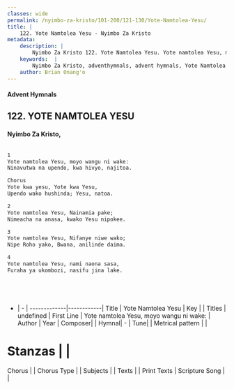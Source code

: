 ```yaml
---
classes: wide
permalink: /nyimbo-za-kristo/101-200/121-130/Yote-Namtolea-Yesu/
title: |
    122. Yote Namtolea Yesu - Nyimbo Za Kristo
metadata:
    description: |
        Nyimbo Za Kristo 122. Yote Namtolea Yesu. Yote namtolea Yesu, moyo wangu ni wake:  Ninavutwa na upendo, kwa hivyo, najitoa.   Chorus Yote kwa yesu, Yote kwa Yesu, Upendo wako hushinda; Yesu, natoa.   
    keywords:  |
        Nyimbo Za Kristo, adventhymnals, advent hymnals, Yote Namtolea Yesu, Yote namtolea Yesu, moyo wangu ni wake: . 
    author: Brian Onang'o
---
```


#### Advent Hymnals
## 122. YOTE NAMTOLEA YESU
####  Nyimbo Za Kristo,

```txt

1
Yote namtolea Yesu, moyo wangu ni wake: 
Ninavutwa na upendo, kwa hivyo, najitoa. 

Chorus
Yote kwa yesu, Yote kwa Yesu,
Upendo wako hushinda; Yesu, natoa. 

2
Yote namtolea Yesu, Nainamia pake; 
Nimeacha na anasa, kwako Yesu nipokee. 

3
Yote namtolea Yesu, Nifanye niwe wako; 
Nipe Roho yako, Bwana, anilinde daima. 

4
Yote namtolea Yesu, nami naona sasa, 
Furaha ya ukombozi, nasifu jina lake.






```

- |   -  |
-------------|------------|
Title | Yote Namtolea Yesu |
Key |  |
Titles | undefined |
First Line | Yote namtolea Yesu, moyo wangu ni wake:  |
Author | 
Year | 
Composer| |
Hymnal|  - |
Tune|  |
Metrical pattern | |
# Stanzas |  |
Chorus |  |
Chorus Type |  |
Subjects | |
Texts |  |
Print Texts | 
Scripture Song |  |
    
